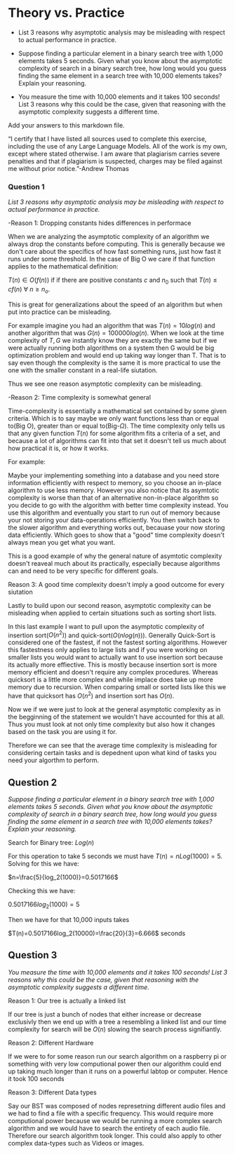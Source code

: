 # Theory vs. Practice

- List 3 reasons why asymptotic analysis may be misleading with respect to
  actual performance in practice.

- Suppose finding a particular element in a binary search tree with 1,000
  elements takes 5 seconds. Given what you know about the asymptotic complexity
  of search in a binary search tree, how long would you guess finding the same
  element in a search tree with 10,000 elements takes? Explain your reasoning.

- You measure the time with 10,000 elements and it takes 100 seconds! List 3
  reasons why this could be the case, given that reasoning with the asymptotic
  complexity suggests a different time.

Add your answers to this markdown file.

“I certify that I have listed all sources used to complete this exercise, including the use
of any Large Language Models. All of the work is my own, except where stated
otherwise. I am aware that plagiarism carries severe penalties and that if plagiarism is
suspected, charges may be filed against me without prior notice.”-Andrew Thomas


### Question 1
*List 3 reasons why asymptotic analysis may be misleading with respect to actual performance in practice.*

-Reason 1: Dropping constants hides differences in performace
  
  When we are analyzing the asymptotic complexity of an algorithm we always drop the constants before computing. This is generally because we don't care about the specifics of how fast something runs, just how fast it runs under some threshold. In the case of Big O we care if that function applies to the mathematical definition:
  
   $T(n)\in O(f(n))$ if if there are positive constants $c$ and $n_0$ such that $T(n) \leq c f(n)$ $\forall$ $n\geq n_o$.

   This is great for generalizations about the speed of an algorithm but when put into practice can be misleading.

   For example imagine you had an algorithm that was $T(n)=10log(n)$ and another algorithm that was $G(n)=100000log(n)$.
   When we look at the time complexity of $T,G$ we instantly know they are exactly the same but if we were actually running both algorithms on a system then G would be big optimization problem and would end up taking way longer than T. That is to say even though the complexity is the same it is more practical to use the one with the smaller constant in a real-life siutation.

   Thus we see one reason asymptotic complexity can be misleading.

-Reason 2: Time complexity is somewhat general

Time-complexity is essentially a mathematical set contained by some given criteria. Which is to say maybe we only want functions less than or equal to(Big O), greater than or equal to(Big-$\Omega$). The time complexity only tells us that any given function $T(n)$ for some algorithm fits a criteria of a set, and because a lot of algorithms can fit into that set it doesn't tell us much about how practical it is, or how it works.

For example:

 Maybe your implementing something into a database and you need store information efficiently with respect to memory, so you choose an in-place algorithm to use less memory. However you also notice that its asymtotic complexity is worse than that of an alternative non-in-place algorithm so you decide to go with the algorithm with better time complexity instead. You use this algorithm and eventually you start to run out of memory because your not storing your data-operations efficiently. You then switch back to the slower algorithm and everything works out, becauase your now storing data efficiently. Which goes to show that a "good" time complexity doesn't always mean you get what you want.

 This is a good example of why the general nature of asymtotic complexity doesn't reaveal much about its practically, especially because algorithms can and need to be very specific for different goals.

Reason 3: A good time complexity doesn't imply a good outcome for every siutation

Lastly to build upon our second reason, asymptotic complexity can be misleading when applied to certain situations such as sorting short lists.

In this last example I want to pull upon the asymptotic complexity of insertion sort($O(n^2)$) and quick-sort($O(nlog(n))$). Generally Quick-Sort is considered one of the fastest, if not the fastest sorting algorithms. However this fastestness only applies to large lists and if you were working on smaller lists you would want to actually want to use insertion sort because its actually more effiective. This is mostly because insertion sort is more memory efficient and doesn't require any complex procedures. Whereas quicksort is a little more complex and while implace does take up more memory due to recursion. When comparing small or sorted lists like this we have that quicksort has $O(n^2)$ and insertion sort has $O(n)$.

Now we if we were just to look at the general asymptotic complexity as in the begginning of the statement we wouldn't have accounted for this at all. Thus you must look at not only time complexity but also how it changes based on the task you are using it for.

Therefore we can see that the average time complexity is misleading for considering certain tasks and is depednent upon what kind of tasks you need your algorthm to perform.




## Question 2
**Suppose finding a particular element in a binary search tree with 1,000 
  elements takes 5 seconds. Given what you know about the asymptotic complexity*
  of search in a binary search tree, how long would you guess finding the same
  element in a search tree with 10,000 elements takes? Explain your reasoning.*

Search for Binary tree: $Log(n)$

For this operation to take 5 seconds we must have $T(n)=nLog(1000)=5$. Solving for this we have:

$n=\frac{5}{log_2(1000)}=0.5017166$

Checking this we have:

 $0.5017166log_2(1000)=5$

Then we have for that 10,000 inputs takes

 $T(n)=0.5017166log_2(10000)=\frac{20}{3}=6.666$ seconds


## Question 3

*You measure the time with 10,000 elements and it takes 100 seconds! List 3
  reasons why this could be the case, given that reasoning with the asymptotic
  complexity suggests a different time.*


  Reason 1: Our tree is actually a linked list

  If our tree is just a bunch of nodes that either increase or decrease exclusivly then we end up with a tree a resembling a linked list and our time complexity for search will be $O(n)$ slowing the search process signifiantly.

  Reason 2: Different Hardware

  If we were to for some reason run our search algorithm on a raspberry pi or something with very low computional power then our algorithm could end up taking much longer than it runs on a powerful labtop or computer. Hence it took 100 seconds

  Reason 3: Different Data types
  
  Say our BST was composed of nodes represetning different audio files and we had to find a file with a specific frequency. This would require more computional power because we would be running a more complex search algorithm and we would have to search the entirety of each audio file. Therefore our search algorithm took longer. This could also apply to other complex data-types such as Videos or images.
